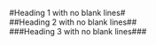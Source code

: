#Heading 1 with no blank lines#\
 ##Heading 2 with no blank lines##  
  ###Heading 3 with no blank lines###
